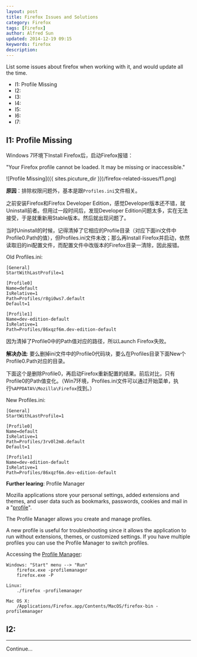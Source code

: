 ```yaml
---
layout: post
title: Firefox Issues and Solutions
category: Firefox
tags: [Firefox]
author: Alfred Sun
updated: 2014-12-19 09:15
keywords: firefox
description: 
---
```


List some issues about firefox when working with it, and would update all the time.

* I1: Profile Missing
* I2: 
* I3: 
* I4: 
* I5: 
* I6: 
* I7: 

<!--more-->

## I1: Profile Missing

Windows 7环境下Install Firefox后，启动Firefox报错：

"Your Firefox profile cannot be loaded. It may be missing or inaccessible."

![Profile Missing]({{ sites.picuture_dir }})/firefox-related-issues/f1.png)

**原因**：排除权限问题外，基本是跟`Profiles.ini`文件相关。

之前安装Firefox和Firefox Developer Edition，感觉Developer版本还不错，就Uninstall前者。但用过一段时间后，发现Developer Edition问题太多，实在无法接受，于是就重新用Stable版本。然后就出现问题了。

当时Uninstall的时候，记得清掉了它相应的Profile目录（对应下面ini文件中Profile0.Path的值），但Profiles.ini文件未改；那么再Install Firefox并启动，依然读取旧的ini配置文件，而配置文件中改版本的Firefox目录一清除，因此报错。

Old Profiles.ini:

	[General]
	StartWithLastProfile=1

	[Profile0]
	Name=default
	IsRelative=1
	Path=Profiles/r8gi0ws7.default
	Default=1

	[Profile1]
	Name=dev-edition-default
	IsRelative=1
	Path=Profiles/86xqzf6m.dev-edition-default

因为清掉了Profile0中的Path值对应的路径，所以Launch Firefox失败。

**解决办法**: 要么删掉ini文件中的Profile0代码块，要么在Profiles目录下面New个Profile0.Path对应的目录。

下面这个是删除Profile0，再启动Firefox重新配置的结果。前后对比，只有Profile0的Path值变化。（Win7环境，Profiles.ini文件可以通过开始菜单，执行`%APPDATA%\Mozilla\Firefox`找到。）

New Profiles.ini:

	[General]
	StartWithLastProfile=1

	[Profile0]
	Name=default
	IsRelative=1
	Path=Profiles/3rv0l2m8.default
	Default=1

	[Profile1]
	Name=dev-edition-default
	IsRelative=1
	Path=Profiles/86xqzf6m.dev-edition-default

**Further learing**: Profile Manager

Mozilla applications store your personal settings, added extensions and themes, and user data such as bookmarks, passwords, cookies and mail in a "[profile][0]".

The Profile Manager allows you create and manage profiles.

A new profile is useful for troubleshooting since it allows the application to run without extensions, themes, or customized settings. If you have multiple profiles you can use the Profile Manager to switch profiles.

Accessing the [Profile Manager][1]:

	Windows: "Start" menu --> "Run"
		firefox.exe -profilemanager
		firefox.exe -P

	Linux: 
		./firefox -profilemanager

	Mac OS X:
		/Applications/Firefox.app/Contents/MacOS/firefox-bin -profilemanager

[0]: http://kb.mozillazine.org/Profile_folder
[1]: http://kb.mozillazine.org/Profile_Manager#Accessing_the_Profile_Manager


## I2: 


* * * * * *

Continue...

